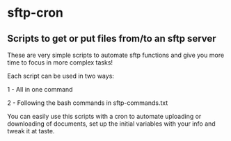 # sftp-cron

## Scripts to get or put files from/to an sftp server
These are very simple scripts to automate sftp functions and give you more time to focus in more complex tasks!

Each script can be used in two ways: 

1 - All in one command

2 - Following the bash commands in sftp-commands.txt

You can easily use this scripts with a cron to automate uploading or downloading of documents, set up the initial variables with your info and tweak it at taste.
